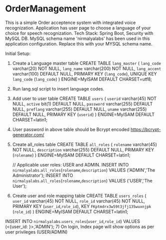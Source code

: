 # OrderManagement
This is a simple Order acceptence system with integrated voice recognization. 
Application has user page to choose a language of your choice for speech recognization.
Tech Stack: Spring Boot, Security with MySQL DB. 
MySQL schema name 'nirmalyalabs' has been used in this application configuration. Replace this with your MYSQL schema name.

Initial Setup:
1) Create a Language master table
      CREATE TABLE `lang_master` (
        `lang_code` varchar(20) NOT NULL,
        `lang_name` varchar(200) NOT NULL,
        `lang_accent` varchar(100) DEFAULT NULL,
        PRIMARY KEY (`lang_code`),
        UNIQUE KEY `lang_code` (`lang_code`)
      ) ENGINE=MyISAM DEFAULT CHARSET=utf8;
2) Run lang.sql script to insert language codes.

3) Add user to user table 
        CREATE TABLE `users` (
          `userid` varchar(45) NOT NULL,
          `active` bit(1) DEFAULT NULL,
          `password` varchar(255) DEFAULT NULL,
          `preflang` varchar(255) DEFAULT NULL,
          `uname` varchar(255) DEFAULT NULL,
          PRIMARY KEY (`userid`)
        ) ENGINE=MyISAM DEFAULT CHARSET=latin1;

4) User password in above table should be Bcrypt encoded
    https://bcrypt-generator.com/

5) Create all_roles table
     CREATE TABLE `all_roles` (
      `rolename` varchar(45) NOT NULL,
      `description` varchar(255) DEFAULT NULL,
      PRIMARY KEY (`rolename`)
    ) ENGINE=MyISAM DEFAULT CHARSET=latin1;
    
      // Applicable user roles: USER and ADMIN. 
          INSERT INTO `nirmalyalabs`.`all_roles`(`rolename`,`description`) VALUES ('ADMIN','The Administrator');
          INSERT INTO `nirmalyalabs`.`all_roles`(`rolename`,`description`) VALUES ('USER','The User');

6) Create user and role mapping table
      CREATE TABLE `users_roles` (
        `user_id` varchar(45) NOT NULL,
        `role_id` varchar(45) NOT NULL,
        PRIMARY KEY (`user_id`,`role_id`),
        KEY `FKptmdrx3w59t3jfj135wuxnjpk` (`role_id`)
      ) ENGINE=MyISAM DEFAULT CHARSET=latin1;
      
  INSERT INTO `nirmalyalabs`.`users_roles`(`user_id`,`role_id`) VALUES (<{user_id: }>,'ADMIN');
7) On login, Index page will show options as per user privileges (USER/ADMIN)
